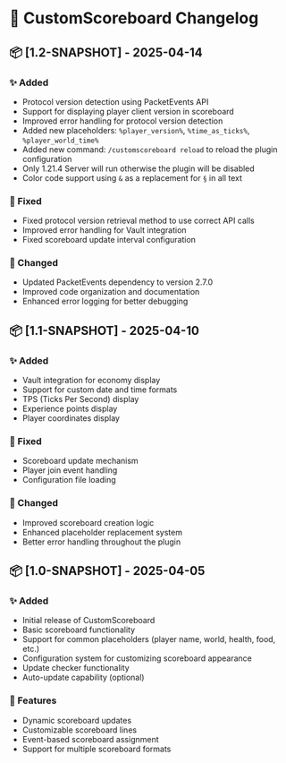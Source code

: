 # 🎯 CustomScoreboard Changelog

## 📦 [1.2-SNAPSHOT] - 2025-04-14

### ✨ Added
- Protocol version detection using PacketEvents API
- Support for displaying player client version in scoreboard
- Improved error handling for protocol version detection
- Added new placeholders: `%player_version%`, `%time_as_ticks%`, `%player_world_time%`
- Added new command: `/customscoreboard reload` to reload the plugin configuration
- Only 1.21.4 Server will run otherwise the plugin will be disabled
- Color code support using `&` as a replacement for `§` in all text

### 🐛 Fixed
- Fixed protocol version retrieval method to use correct API calls
- Improved error handling for Vault integration
- Fixed scoreboard update interval configuration

### 🔄 Changed
- Updated PacketEvents dependency to version 2.7.0
- Improved code organization and documentation
- Enhanced error logging for better debugging

## 📦 [1.1-SNAPSHOT] - 2025-04-10

### ✨ Added
- Vault integration for economy display
- Support for custom date and time formats
- TPS (Ticks Per Second) display
- Experience points display
- Player coordinates display

### 🐛 Fixed
- Scoreboard update mechanism
- Player join event handling
- Configuration file loading

### 🔄 Changed
- Improved scoreboard creation logic
- Enhanced placeholder replacement system
- Better error handling throughout the plugin

## 📦 [1.0-SNAPSHOT] - 2025-04-05

### ✨ Added
- Initial release of CustomScoreboard
- Basic scoreboard functionality
- Support for common placeholders (player name, world, health, food, etc.)
- Configuration system for customizing scoreboard appearance
- Update checker functionality
- Auto-update capability (optional)

### 🎯 Features
- Dynamic scoreboard updates
- Customizable scoreboard lines
- Event-based scoreboard assignment
- Support for multiple scoreboard formats
